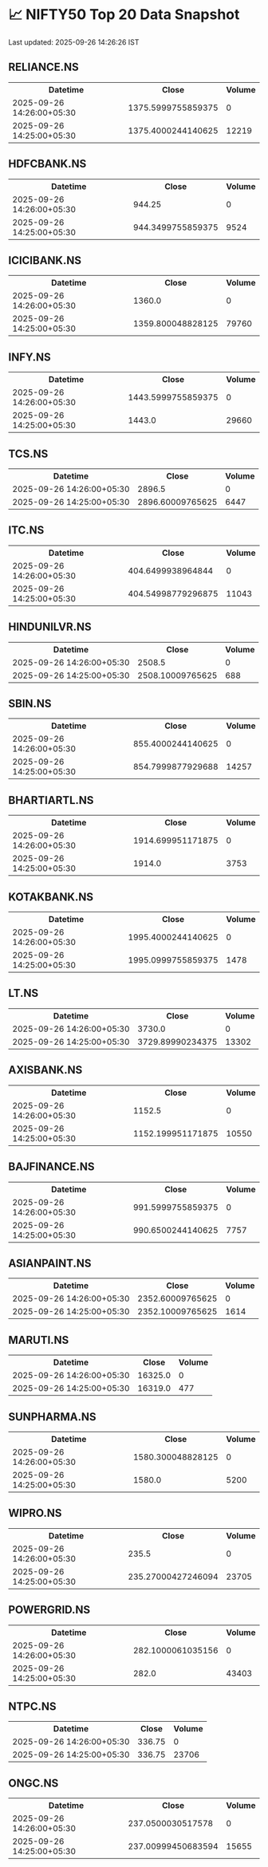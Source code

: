 # 📈 NIFTY50 Top 20 Data Snapshot

Last updated: 2025-09-26 14:26:26 IST

## RELIANCE.NS

<table>
  <tr><th>Datetime</th><th>Close</th><th>Volume</th></tr>
  <tr><td>2025-09-26 14:26:00+05:30</td><td>1375.5999755859375</td><td>0</td></tr>
  <tr><td>2025-09-26 14:25:00+05:30</td><td>1375.4000244140625</td><td>12219</td></tr>
</table>

## HDFCBANK.NS

<table>
  <tr><th>Datetime</th><th>Close</th><th>Volume</th></tr>
  <tr><td>2025-09-26 14:26:00+05:30</td><td>944.25</td><td>0</td></tr>
  <tr><td>2025-09-26 14:25:00+05:30</td><td>944.3499755859375</td><td>9524</td></tr>
</table>

## ICICIBANK.NS

<table>
  <tr><th>Datetime</th><th>Close</th><th>Volume</th></tr>
  <tr><td>2025-09-26 14:26:00+05:30</td><td>1360.0</td><td>0</td></tr>
  <tr><td>2025-09-26 14:25:00+05:30</td><td>1359.800048828125</td><td>79760</td></tr>
</table>

## INFY.NS

<table>
  <tr><th>Datetime</th><th>Close</th><th>Volume</th></tr>
  <tr><td>2025-09-26 14:26:00+05:30</td><td>1443.5999755859375</td><td>0</td></tr>
  <tr><td>2025-09-26 14:25:00+05:30</td><td>1443.0</td><td>29660</td></tr>
</table>

## TCS.NS

<table>
  <tr><th>Datetime</th><th>Close</th><th>Volume</th></tr>
  <tr><td>2025-09-26 14:26:00+05:30</td><td>2896.5</td><td>0</td></tr>
  <tr><td>2025-09-26 14:25:00+05:30</td><td>2896.60009765625</td><td>6447</td></tr>
</table>

## ITC.NS

<table>
  <tr><th>Datetime</th><th>Close</th><th>Volume</th></tr>
  <tr><td>2025-09-26 14:26:00+05:30</td><td>404.6499938964844</td><td>0</td></tr>
  <tr><td>2025-09-26 14:25:00+05:30</td><td>404.54998779296875</td><td>11043</td></tr>
</table>

## HINDUNILVR.NS

<table>
  <tr><th>Datetime</th><th>Close</th><th>Volume</th></tr>
  <tr><td>2025-09-26 14:26:00+05:30</td><td>2508.5</td><td>0</td></tr>
  <tr><td>2025-09-26 14:25:00+05:30</td><td>2508.10009765625</td><td>688</td></tr>
</table>

## SBIN.NS

<table>
  <tr><th>Datetime</th><th>Close</th><th>Volume</th></tr>
  <tr><td>2025-09-26 14:26:00+05:30</td><td>855.4000244140625</td><td>0</td></tr>
  <tr><td>2025-09-26 14:25:00+05:30</td><td>854.7999877929688</td><td>14257</td></tr>
</table>

## BHARTIARTL.NS

<table>
  <tr><th>Datetime</th><th>Close</th><th>Volume</th></tr>
  <tr><td>2025-09-26 14:26:00+05:30</td><td>1914.699951171875</td><td>0</td></tr>
  <tr><td>2025-09-26 14:25:00+05:30</td><td>1914.0</td><td>3753</td></tr>
</table>

## KOTAKBANK.NS

<table>
  <tr><th>Datetime</th><th>Close</th><th>Volume</th></tr>
  <tr><td>2025-09-26 14:26:00+05:30</td><td>1995.4000244140625</td><td>0</td></tr>
  <tr><td>2025-09-26 14:25:00+05:30</td><td>1995.0999755859375</td><td>1478</td></tr>
</table>

## LT.NS

<table>
  <tr><th>Datetime</th><th>Close</th><th>Volume</th></tr>
  <tr><td>2025-09-26 14:26:00+05:30</td><td>3730.0</td><td>0</td></tr>
  <tr><td>2025-09-26 14:25:00+05:30</td><td>3729.89990234375</td><td>13302</td></tr>
</table>

## AXISBANK.NS

<table>
  <tr><th>Datetime</th><th>Close</th><th>Volume</th></tr>
  <tr><td>2025-09-26 14:26:00+05:30</td><td>1152.5</td><td>0</td></tr>
  <tr><td>2025-09-26 14:25:00+05:30</td><td>1152.199951171875</td><td>10550</td></tr>
</table>

## BAJFINANCE.NS

<table>
  <tr><th>Datetime</th><th>Close</th><th>Volume</th></tr>
  <tr><td>2025-09-26 14:26:00+05:30</td><td>991.5999755859375</td><td>0</td></tr>
  <tr><td>2025-09-26 14:25:00+05:30</td><td>990.6500244140625</td><td>7757</td></tr>
</table>

## ASIANPAINT.NS

<table>
  <tr><th>Datetime</th><th>Close</th><th>Volume</th></tr>
  <tr><td>2025-09-26 14:26:00+05:30</td><td>2352.60009765625</td><td>0</td></tr>
  <tr><td>2025-09-26 14:25:00+05:30</td><td>2352.10009765625</td><td>1614</td></tr>
</table>

## MARUTI.NS

<table>
  <tr><th>Datetime</th><th>Close</th><th>Volume</th></tr>
  <tr><td>2025-09-26 14:26:00+05:30</td><td>16325.0</td><td>0</td></tr>
  <tr><td>2025-09-26 14:25:00+05:30</td><td>16319.0</td><td>477</td></tr>
</table>

## SUNPHARMA.NS

<table>
  <tr><th>Datetime</th><th>Close</th><th>Volume</th></tr>
  <tr><td>2025-09-26 14:26:00+05:30</td><td>1580.300048828125</td><td>0</td></tr>
  <tr><td>2025-09-26 14:25:00+05:30</td><td>1580.0</td><td>5200</td></tr>
</table>

## WIPRO.NS

<table>
  <tr><th>Datetime</th><th>Close</th><th>Volume</th></tr>
  <tr><td>2025-09-26 14:26:00+05:30</td><td>235.5</td><td>0</td></tr>
  <tr><td>2025-09-26 14:25:00+05:30</td><td>235.27000427246094</td><td>23705</td></tr>
</table>

## POWERGRID.NS

<table>
  <tr><th>Datetime</th><th>Close</th><th>Volume</th></tr>
  <tr><td>2025-09-26 14:26:00+05:30</td><td>282.1000061035156</td><td>0</td></tr>
  <tr><td>2025-09-26 14:25:00+05:30</td><td>282.0</td><td>43403</td></tr>
</table>

## NTPC.NS

<table>
  <tr><th>Datetime</th><th>Close</th><th>Volume</th></tr>
  <tr><td>2025-09-26 14:26:00+05:30</td><td>336.75</td><td>0</td></tr>
  <tr><td>2025-09-26 14:25:00+05:30</td><td>336.75</td><td>23706</td></tr>
</table>

## ONGC.NS

<table>
  <tr><th>Datetime</th><th>Close</th><th>Volume</th></tr>
  <tr><td>2025-09-26 14:26:00+05:30</td><td>237.0500030517578</td><td>0</td></tr>
  <tr><td>2025-09-26 14:25:00+05:30</td><td>237.00999450683594</td><td>15655</td></tr>
</table>

